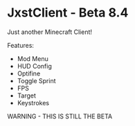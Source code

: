 # JxstClient - Beta 8.4
Just another Minecraft Client!

Features:
 - Mod Menu
 - HUD Config
 - Optifine
 - Toggle Sprint
 - FPS
 - Target
 - Keystrokes

WARNING - THIS IS STILL THE BETA
